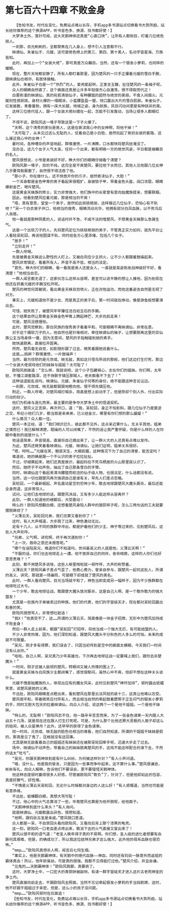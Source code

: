 # 第七百六十四章 不败金身
        【告知书友，时代在变化，免费站点难以长存，手机app多书源站点切换看书大势所趋，站长给你推荐的这个换源APP，听书音色多、换源、找书都好使！】
       大梦净土外，落针可闻，这头天鹅神体还真是“心直口快”，让所有人都侧目，盯着几位绝色丽人。
       一刹那，目光刷刷的，全都聚焦在几人身上，想不引人注意都不行。
       映谪仙、朱雀仙子、元媛，这可是绝色榜上的第三、第四、第十美人，名动宇宙星海，万族皆知。
       此时，再加上一个“女装大佬”，那可真是万众瞩目。当然，还有一个银发小萝莉，也同样的耀眼。
       现在，整片天地都安静了，所有人都盯着那里，因为楚风的一只手正攥着元媛的雪白手腕，跟映谪仙也相邻，有肢体接触。
       此外，朱雀仙子也是一个“热烈”的人，爱闹爱起哄，正拿支玉簪，扯住楚风的一条袖子呢。
       众人的眼睛自然直了，这个画面还真是让许多年轻俊杰心血激荡，恨不得取而代之！
       白雾弥漫的映谪仙，真的宛若清丽仙子，有种朦胧的超然与绝世的美丽，不食人间烟火。元媛则性感妖娆，身材火爆的一塌糊涂，小蛮腰盈盈一握，领口露出大片的雪白肌肤。朱雀仙子，红发披散，青春蓬勃，拥有一床大长腿，倾城之姿，身为妖族，凤目闪动间更是有种妖异的美。
       这样三位绝代佳人，跟一个女装大佬纠缠在一起，怎能不引发轰动，当场让很多人都眼红了。
       不得不说，欧阳风这一嗓子导致这里一下子火爆了。
       “天啊，这个清秀的家伙是男人，这是在亵渎我心中的女神啊，将他干掉！”
       “太可耻了，从未见过这么无耻的人，仗着自己是小白脸，居然玩起了男扮女装的套路，这么接近我心中的女神！”
       霎时间，各种嘈杂的声音响起，群情激愤，一片沸腾，口水都快将楚风给淹没了。
       没办法，这几个女子人气太高，任何一个出来，都有明艳一方的绝世风姿，平日都是被瞩目的名人。
       楚风很想说，小爷是男装好不好，睁大你们的眼睛仔细看个清楚？
       欧阳风那一嗓子，目的不纯，这完全是不爽楚风，要拉他下水而已，其他人见他跟几位女神几乎要耳鬓厮磨了，自然恨不得活吞了他。
       “那小子，你在做什么，还不快放开你的爪子，居然亵渎仙子，大胆！”
       一个浑身都是金色甲胄的男子看起来很粗犷，身披锁子甲，带着金色头盔，阔口浓眉，眼睛爆射金芒，喝斥楚风。
       这是黄金天蛛族的修士，实力非常强大，他们族中的长辈曾有意向始魔族提亲，想要联姻。
       因此，他看到楚风拉着元媛，那是相当的不爽！
       “唔，真有意思，堂堂一个男子，居然如此妖娆艳丽，这样接近几位仙子，恐怕心有不轨吧？”另一个白衣男子开口，他相当的俊秀，眼睛流动光华，他拥有部分白凤血脉，以不死鸟后人自居。
       他一看就是那种阴柔的人，说话时并不急，不咸不淡的噎楚风，不想黄金天蛛那么急躁生气。
       这是一个出软刀子的人，先将楚风定位为妖娆艳丽的男子，不管真正实力如何，就先平白让人看轻吴轮回，再说他图谋不轨，同时给各方心里添堵，包括几个女子。
       “放手！”
       “立刻走开！”
       一群人呼喝。
       先是被黄金天蛛这么野性的人盯上，又被白凤住少主拱火，让不少人都跟着鼓噪起来。
       楚风非常镇定，看着所有人，声音不高不低，相当的淡定。
       “首先，睁大你们的眼睛，看一看我是男人还是女人，一直就是英姿勃发战神装好不好，看清楚！”他相当自恋。
       一群人闻言都无语了，这家伙怎么这样从容啊，甚至可以说平静的想让人揍他，因为到现在他还在抓着元媛的手腕没松开呢。
       楚风的神觉何其敏锐，看出黄金天蛛双目喷火，正在对他运功，而他这番姿态自然是无视了对方。
       事实上，元媛知道他不是少女、而是真正的男子后，第一时间就在挣动，像是游鱼般想要滑出去。
       可惜，她失败了，被楚风牢牢攥住洁白如玉石的手腕。
       这个结果自然让那黄金天蛛金色甲胄上腾起神芒，大步向前走来！
       可是，楚风没搭理他。
       此时，楚风觉察到，那白凤族的俊秀男子看着平和，可是眼睛不离映谪仙，非常在意。
       对于这个捅软刀子的人，他自然也是针锋相对，牵住映谪仙的袖子，让想要脱离这里的亚仙族公主当场身体一僵，因为无意间，楚风的手指触碰到她的素手。
       她快速脱离，直接拉开距离。
       然而，楚风毫无自觉，如影随形跟了过去，微笑着跟她说着什么。
       这是……挑衅？群情激愤，一片鼓噪声！
       当然，最为惊怒的是元世成、映无敌，真如这只怪鸟所说的那般，他们这边打生打死，那边一个女装大佬调戏他们的妹妹与姐姐？太可耻了！
       欧阳风挑拨道：“怎么样，我就说吧，这个小子包藏祸心，志在你们的姐妹。你们啊，太年轻，不懂江湖套路深，还不快联手镇压那贼人，老夫都看不下去了！”
       这种话语能乱说吗，映谪仙、元媛、朱雀仙子何等的身份，绝不能跟这种言论沾边。
       一刹那，元世成、映无敌都狠狠地瞪向他，恨不得先镇压他。
       附近，一群人呼喝，对楚风喊打喊杀，简直是想上前动手了，但是除却个别人外，付出实际行动的较少。
       他们为机缘与造化而来，最主要的是争夺大梦净土中的悟道契机。
       这时，楚风义正言辞，再次开口，道：“我，吴轮回，身正不怕影斜，跟几位仙子乃是莫逆之交，年纪小他们几岁，都当我是亲弟弟，已义结金兰，哪里有你们想的那么龌龊！”
       什么情况？众人都一怔。
       楚风一本正经，道：“我们相识已久，彼此都不见外，这点亲近算什么，无关乎其他，姐弟之情而已！我已解释清楚，聒噪的人可以闭嘴了，不然的话让我严重怀疑，你是什么样的人在你眼中看到的就是什么！”
       他话语简单，声音很高，直接将自己摘出来了，让一群火大的人还真有点难以发作。
       为此，楚风还微笑着看映谪仙、元媛、映谪仙，让她们证明，姐弟关系很好。
       “嗯，呵呵……”元媛在笑，魅惑天生，大眼妩媚，这种情况下为了自己的清誉，能否定吗？
       难道说，她的确是跟一个不认识的男子拉拉扯扯。
       不过，仔细算起来，她们还真是故识，最起码在不死鸟栖居的火山那里就认识了。
       然后，她终于不动声色，抽出了自己那条雪白的手臂。
       同时，映谪仙这个看起来清冷朦胧而皎洁的仙子级人物，也很淡定，什么话都没有说。
       当然，这一切也跟楚风再次强调自己是谁有关，早先人们差点忽略。
       吴轮回，一个最新崛起、声名震动星空的恐怖少年，敢去地球跟楚风大魔头厮杀，最后还能全身而退，这非常惊人。
       试问，让他们去地球的话，跟楚风决战，又有多少人能这样从容离开？
       此刻，一群人知道他的根脚后，大受震动！
       特么的！欧阳风想翻白眼，还想看楚风身陷人群中的狼狈样子呢，怎么三两句话的工夫就要摆脱麻烦了？
       “义薄云天，吴轮回兄弟，我们总算又看到你了！”
       这时，有人大声喊道，大步跑了过来，神色激动无比。
       足有十几人，从不同的族群中冲出，都是护着他们的少主、神子等过来的，见到楚风后，这些人大声欢呼。
       “兄弟，义气啊，讲究啊，终于再次遇到你！”
       “上一次，救命之恩还未报答呢。”
       “哪个在诬陷吴兄，难道你们不知道吗，世间最高义的人就是他，义薄云天啊！”
       “不服的话，你们也去地球走上一遭。他不放弃自己的同伴，舍命相救，这样的人你们也好意思责难？！”
       此刻，都不用楚风多说啥，这些人噼里啪啦就一顿咋呼，大声的称赞着。
       义薄云天？欧阳风鼻子差点气歪了，他费心费力，曾亲自参与，跟楚风一起坑这批人，所谓的高义、讲究，那就是一场骗局，可是眼下却成就了楚风的美名。
       此时，一群人看向楚风，目光当场就平和了，神色当即变成另一幅样子，因为不少族群都在地球吃过大亏。
       一个少年，敢去地球征战，敢跟楚大魔头放对厮杀，这是自己人啊，是一个敢作敢为的强大盟友！
       尤其是一些族内子弟被卖过的种族，他们的代表，他们的宇宙级天才，现在都对吴轮回露出和善的笑。
       欧阳风很想骂人，非常想吐脏话！
       “我X！”他真受不了，这……所谓的义薄云天，简直像是一块金子招牌，无形中为楚风加持成不败金身！
       然后一群人走上前来，都跟“吴轮回”打招呼，将他当成一个强大无匹、有可能结盟的人。
       不少人非常热情，因为，他们深刻知道，跟楚风大魔头平分秋色的人多么的可怕，未来的成就不可限量。
       “吴兄，刚才多有得罪，我们误会了，只因当初传到星空中的画面太模糊，今天我们一时间没有认出你。”
       “哈哈，自己人啊，吴兄真乃少年英雄也，下次再去地球征战一定要喊上我们，跟你去杀楚魔头！”
       一时间，刚才还被人敌视的楚风，转眼间又被人热情的围上了。
       就是黄金天蛛与白凤族少主都闭嘴了，感觉很郁闷，虽然心中不爽，但却不想在这种关头说什么。
       元媛不愧是始魔族的人，体现出应有的魔女风采，此时见到楚风“神环加持”，顿时露出妩媚笑意，说楚风是她的义弟。
       不远处，欧阳风眼睛差点瞪出来，看到楚风在那里云淡风轻的装十三，这真让他难以忍受。
       楚风很平和，带着微笑应付所有人，而且相当自然的牵起鼓着腮帮子正生闷气的银发小萝莉的手，同时又胆大包天的拉着映谪仙，向众人介绍，说这两个一个是他干姐姐，一个是他干妹妹。
       “特么的，无耻啊！”欧阳风忍不住，他一路辛辛苦苦而来，为了一张金色请柬一天内跟人大战五十几场，就是现在还在跟人打生打死呢。可是，为什么那个比他还罪大恶极的人贩子却这么的轻闲，被人众星捧月？此外，还早早的获得了金色请柬。
       同一时间，元世成、映无敌的脸色也相当的难看，他们自然知道，所谓的干姐姐干妹妹是假的，那真是见了鬼了，压根就没有这回事。
       尤其是映无敌看着自己的姐姐还有妹妹还在被那吴轮回牵手呢，迅速大步走了过去。
       场中，映谪仙不动声色，带着自己的妹妹脱离楚风的手，这戏不能这样配合的演下去，不然的话太“吃亏”。
       “吴兄，你跟天鹅神体到底有什么纠纷，为何被这样针对？”有人小声问道。
       “哦，没什么，他是我的挚友，只是因为一些事而争吵起来，这不算什么事。”楚风很谦逊，彬彬有礼，向众人解释，告诉他们不要误会，更不要错怪天鹅神体。
       他这种态度顿时赢得很多人好感，尽管被欧阳风“欺负”了，针对了，但是他却如此的包容，真是好脾气，好性情。
       “不愧是义薄云天吴轮回，无论什么时候都对身边的人这么好！”有人感慨道，当然也可能是有意恭维。
       不远处，蛤蟆翻白眼，真想大骂可耻！
       不过，他心中的火气总算消了一些，毕竟楚风也算是为他开脱呢，给他面子。
       “天鹅神体到底什么来头？”有人询问。
       就是映谪仙、元媛都露出异色，很想知道。
       “他啊，跟钧驮古圣是亲戚。”楚风随口答道。
       众人都是一呆，不自禁回头看向欧阳风，又看向后背上那个漆黑的龟壳。
       这一刻，欧阳风一口老血差点喷出来，敢消下去的火气直接又冒出来了！
       楚风以很平和的语气道：“老圣人晚年得子真的不易啊。你们想，圣人级的进化者想要有血脉何其艰难，但是，的确成功了，所以我这位结拜兄弟才这么强大，此外他的母系血脉也很恐怖。”
       “mmp……”欧阳风真想杀人啊，闻言后七窍生烟。
       “事实上，他是天鹅霸神体，有天鹅中的绝代血脉——神血，同时还有钧驮一脉意外而返祖的霸体真血！所以，他年龄虽幼，可是真的很强，我都不见得能打过他。”楚风介绍，并且自谦。
       “见鬼的……天鹅霸神体！”欧阳风跳脚，真要疯了。
       这时，大梦净土中，一口宏大的青铜钟被敲响，有请一群宇宙级天才进入这片古老而神圣的净土内。
       楚风直接向前走去，不跟欧阳风去照面，当然不忘记牵起银发小萝莉的手当挡箭牌，这时，他不好跟干姐姐过于亲密，但是，这么小的孩子没问题。
       “mmp……”欧阳风顿时在后面追！
       【告知书友，时代在变化，免费站点难以长存，手机app多书源站点切换看书大势所趋，站长给你推荐的这个换源APP，听书音色多、换源、找书都好使！】